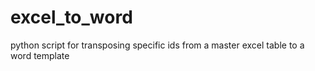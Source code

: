 # excel_to_word
 python script for transposing specific ids from a master excel table to a word template
